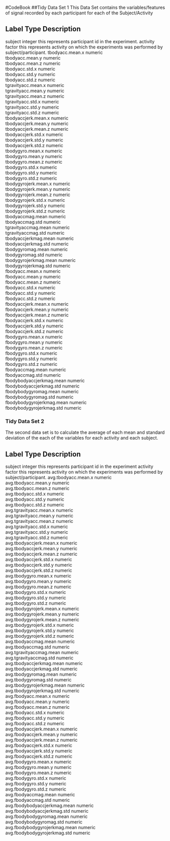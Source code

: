 #CodeBook
##Tidy Data Set 1
This Data Set contains the variables/features of signal recorded by each participant for each of the Subject/Activity


Label                          Type        Description
------------------------------------------------------------------------------------------------
subject                        integer     this represents participant id in the experiment.
activity                       factor      this represents activity on which the experiments was performed by subject/participant.
tbodyacc.mean.x                numeric     
tbodyacc.mean.y                numeric     
tbodyacc.mean.z                numeric     
tbodyacc.std.x                 numeric     
tbodyacc.std.y                 numeric     
tbodyacc.std.z                 numeric     
tgravityacc.mean.x             numeric     
tgravityacc.mean.y             numeric     
tgravityacc.mean.z             numeric     
tgravityacc.std.x              numeric     
tgravityacc.std.y              numeric     
tgravityacc.std.z              numeric     
tbodyaccjerk.mean.x            numeric     
tbodyaccjerk.mean.y            numeric     
tbodyaccjerk.mean.z            numeric     
tbodyaccjerk.std.x             numeric     
tbodyaccjerk.std.y             numeric     
tbodyaccjerk.std.z             numeric     
tbodygyro.mean.x               numeric     
tbodygyro.mean.y               numeric     
tbodygyro.mean.z               numeric     
tbodygyro.std.x                numeric     
tbodygyro.std.y                numeric     
tbodygyro.std.z                numeric     
tbodygyrojerk.mean.x           numeric     
tbodygyrojerk.mean.y           numeric     
tbodygyrojerk.mean.z           numeric     
tbodygyrojerk.std.x            numeric     
tbodygyrojerk.std.y            numeric     
tbodygyrojerk.std.z            numeric     
tbodyaccmag.mean               numeric     
tbodyaccmag.std                numeric     
tgravityaccmag.mean            numeric     
tgravityaccmag.std             numeric     
tbodyaccjerkmag.mean           numeric     
tbodyaccjerkmag.std            numeric     
tbodygyromag.mean              numeric     
tbodygyromag.std               numeric     
tbodygyrojerkmag.mean          numeric     
tbodygyrojerkmag.std           numeric     
fbodyacc.mean.x                numeric     
fbodyacc.mean.y                numeric     
fbodyacc.mean.z                numeric     
fbodyacc.std.x                 numeric     
fbodyacc.std.y                 numeric     
fbodyacc.std.z                 numeric     
fbodyaccjerk.mean.x            numeric     
fbodyaccjerk.mean.y            numeric     
fbodyaccjerk.mean.z            numeric     
fbodyaccjerk.std.x             numeric     
fbodyaccjerk.std.y             numeric     
fbodyaccjerk.std.z             numeric     
fbodygyro.mean.x               numeric     
fbodygyro.mean.y               numeric     
fbodygyro.mean.z               numeric     
fbodygyro.std.x                numeric     
fbodygyro.std.y                numeric     
fbodygyro.std.z                numeric     
fbodyaccmag.mean               numeric     
fbodyaccmag.std                numeric     
fbodybodyaccjerkmag.mean       numeric     
fbodybodyaccjerkmag.std        numeric     
fbodybodygyromag.mean          numeric     
fbodybodygyromag.std           numeric     
fbodybodygyrojerkmag.mean      numeric     
fbodybodygyrojerkmag.std       numeric

### Tidy Data Set 2

The second data set is to calculate the average of each mean and standard deviation  of the each of the variables for each activity and each subject.

Label                          Type      Description
------------------------------------------------------------------------------------------------
subject                        integer   this represents participant id in the experiment 
activity                       factor    this represents activity on which the experiments was performed by subject/participant. 
avg.tbodyacc.mean.x            numeric     
avg.tbodyacc.mean.y            numeric     
avg.tbodyacc.mean.z            numeric     
avg.tbodyacc.std.x             numeric     
avg.tbodyacc.std.y             numeric     
avg.tbodyacc.std.z             numeric     
avg.tgravityacc.mean.x         numeric     
avg.tgravityacc.mean.y         numeric     
avg.tgravityacc.mean.z         numeric     
avg.tgravityacc.std.x          numeric     
avg.tgravityacc.std.y          numeric     
avg.tgravityacc.std.z          numeric     
avg.tbodyaccjerk.mean.x        numeric     
avg.tbodyaccjerk.mean.y        numeric     
avg.tbodyaccjerk.mean.z        numeric     
avg.tbodyaccjerk.std.x         numeric     
avg.tbodyaccjerk.std.y         numeric     
avg.tbodyaccjerk.std.z         numeric     
avg.tbodygyro.mean.x           numeric     
avg.tbodygyro.mean.y           numeric     
avg.tbodygyro.mean.z           numeric     
avg.tbodygyro.std.x            numeric     
avg.tbodygyro.std.y            numeric     
avg.tbodygyro.std.z            numeric     
avg.tbodygyrojerk.mean.x       numeric     
avg.tbodygyrojerk.mean.y       numeric     
avg.tbodygyrojerk.mean.z       numeric     
avg.tbodygyrojerk.std.x        numeric     
avg.tbodygyrojerk.std.y        numeric     
avg.tbodygyrojerk.std.z        numeric     
avg.tbodyaccmag.mean           numeric     
avg.tbodyaccmag.std            numeric     
avg.tgravityaccmag.mean        numeric     
avg.tgravityaccmag.std         numeric     
avg.tbodyaccjerkmag.mean       numeric     
avg.tbodyaccjerkmag.std        numeric     
avg.tbodygyromag.mean          numeric     
avg.tbodygyromag.std           numeric     
avg.tbodygyrojerkmag.mean      numeric     
avg.tbodygyrojerkmag.std       numeric     
avg.fbodyacc.mean.x            numeric     
avg.fbodyacc.mean.y            numeric     
avg.fbodyacc.mean.z            numeric     
avg.fbodyacc.std.x             numeric     
avg.fbodyacc.std.y             numeric     
avg.fbodyacc.std.z             numeric     
avg.fbodyaccjerk.mean.x        numeric     
avg.fbodyaccjerk.mean.y        numeric     
avg.fbodyaccjerk.mean.z        numeric     
avg.fbodyaccjerk.std.x         numeric     
avg.fbodyaccjerk.std.y         numeric     
avg.fbodyaccjerk.std.z         numeric     
avg.fbodygyro.mean.x           numeric     
avg.fbodygyro.mean.y           numeric     
avg.fbodygyro.mean.z           numeric     
avg.fbodygyro.std.x            numeric     
avg.fbodygyro.std.y            numeric     
avg.fbodygyro.std.z            numeric     
avg.fbodyaccmag.mean           numeric     
avg.fbodyaccmag.std            numeric     
avg.fbodybodyaccjerkmag.mean   numeric     
avg.fbodybodyaccjerkmag.std    numeric     
avg.fbodybodygyromag.mean      numeric     
avg.fbodybodygyromag.std       numeric     
avg.fbodybodygyrojerkmag.mean  numeric     
avg.fbodybodygyrojerkmag.std   numeric 
